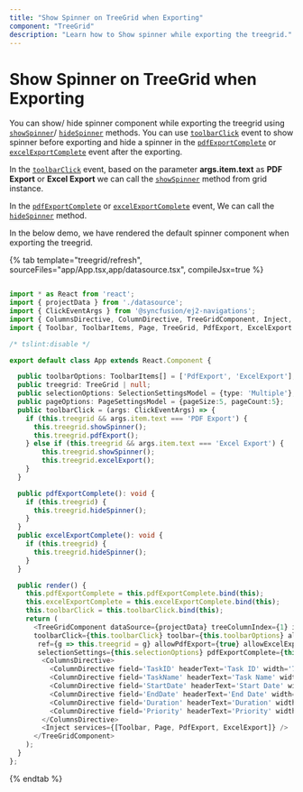 ```yaml
---
title: "Show Spinner on TreeGrid when Exporting"
component: "TreeGrid"
description: "Learn how to Show spinner while exporting the treegrid."
---
```


# Show Spinner on TreeGrid when Exporting

You can show/ hide spinner component while exporting the treegrid using [`showSpinner`](../api/treegrid/#showspinner)/ [`hideSpinner`](../api/treegrid/#hidespinner) methods. You can use  [`toolbarClick`](../api/treegrid/#toolbarclick) event to show spinner before exporting and hide a spinner in the [`pdfExportComplete`](../api/treegrid/#pdfexportcomplete) or [`excelExportComplete`](../api/treegrid/#excelexportcomplete) event after the exporting.

In the [`toolbarClick`](../../api/grid/#toolbarclick) event, based on the parameter **args.item.text** as **PDF Export** or **Excel Export** we can call the [`showSpinner`](../api/treegrid/#showspinner) method from grid instance.

In the [`pdfExportComplete`](../api/treegrid/#pdfexportcomplete) or [`excelExportComplete`](../api/treegrid/#excelexportcomplete) event, We can call the [`hideSpinner`](../api/treegrid/#hidespinner) method.

In the below demo, we have rendered the default spinner component when exporting the treegrid.

{% tab template="treegrid/refresh", sourceFiles="app/App.tsx,app/datasource.tsx", compileJsx=true %}

```typescript

import * as React from 'react';
import { projectData } from './datasource';
import { ClickEventArgs } from '@syncfusion/ej2-navigations';
import { ColumnsDirective, ColumnDirective, TreeGridComponent, Inject, SelectionSettingsModel } from '@syncfusion/ej2-react-treegrid';
import { Toolbar, ToolbarItems, Page, TreeGrid, PdfExport, ExcelExport } from '@syncfusion/ej2-react-treegrid';

/* tslint:disable */

export default class App extends React.Component {

  public toolbarOptions: ToolbarItems[] = ['PdfExport', 'ExcelExport'];
  public treegrid: TreeGrid | null;
  public selectionOptions: SelectionSettingsModel = {type: 'Multiple'};
  public pageOptions: PageSettingsModel = {pageSize:5, pageCount:5};
  public toolbarClick = (args: ClickEventArgs) => {
    if (this.treegrid && args.item.text === 'PDF Export') {
      this.treegrid.showSpinner();
      this.treegrid.pdfExport();
    } else if (this.treegrid && args.item.text === 'Excel Export') {
        this.treegrid.showSpinner();
        this.treegrid.excelExport();
    }
  }

  public pdfExportComplete(): void {
    if (this.treegrid) {
      this.treegrid.hideSpinner();
    }
  }
  public excelExportComplete(): void {
    if (this.treegrid) {
      this.treegrid.hideSpinner();
    }
  }

  public render() {
    this.pdfExportComplete = this.pdfExportComplete.bind(this);
    this.excelExportComplete = this.excelExportComplete.bind(this);
    this.toolbarClick = this.toolbarClick.bind(this);
    return (
      <TreeGridComponent dataSource={projectData} treeColumnIndex={1} idMapping= 'TaskID' parentIdMapping='parentID' allowPaging={true} pageSettings={this.pageOptions}
      toolbarClick={this.toolbarClick} toolbar={this.toolbarOptions} allowPaging={true}
       ref={g => this.treegrid = g} allowPdfExport={true} allowExcelExport={true}
       selectionSettings={this.selectionOptions} pdfExportComplete={this.pdfExportComplete} excelExportComplete={this.excelExportComplete}>
        <ColumnsDirective>
          <ColumnDirective field='TaskID' headerText='Task ID' width='70' textAlign='Right' isPrimaryKey={true}></ColumnDirective>
          <ColumnDirective field='TaskName' headerText='Task Name' width='100'></ColumnDirective>
          <ColumnDirective field='StartDate' headerText='Start Date' width='100' format='yMd' textAlign='Right' editType='datepickeredit'></ColumnDirective>
          <ColumnDirective field='EndDate' headerText='End Date' width='100' format='yMd' textAlign='Right' editType='datepickeredit'></ColumnDirective>
          <ColumnDirective field='Duration' headerText='Duration' width='90' textAlign='Right' />
          <ColumnDirective field='Priority' headerText='Priority' width='90' textAlign='Right' />
        </ColumnsDirective>
        <Inject services={[Toolbar, Page, PdfExport, ExcelExport]} />
      </TreeGridComponent>
    );
  }
};
```

{% endtab %}
